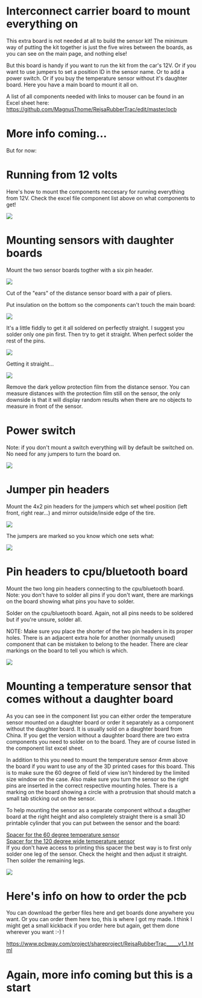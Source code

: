 # Interconnect carrier board to mount everything on

This extra board is not needed at all to build the sensor kit! The minimum way of putting the kit together is just the five wires between the boards, as you can see on the main page, and nothing else!  

But this board is handy if you want to run the kit from the car's 12V. Or if you want to use jumpers to set a position ID in the sensor name. Or to add a power switch. Or if you buy the temperature sensor without it's daughter board. Here you have a main board to mount it all on.

A list of all components needed with links to mouser can be found in an Excel sheet here:
https://github.com/MagnusThome/RejsaRubberTrac/edit/master/pcb

# More info coming...

But for now:

# Running from 12 volts

Here's how to mount the components neccesary for running everything from 12V. Check the excel file component list above on what components to get!

<img src="images/12V mounting.jpg">

# Mounting sensors with daughter boards

Mount the two sensor boards togther with a six pin header. 

<img src="images/daughterboards/00.jpg">

Cut of the "ears" of the distance sensor board with a pair of pliers.  

Put insulation on the bottom so the components can't touch the main board:  

<img src="images/daughterboards/01.jpg">

It's a little fiddly to get it all soldered on perfectly straight. I suggest you solder only one pin first. Then try to get it straight. When perfect solder the rest of the pins.  

<img src="images/daughterboards/02.jpg">

Getting it straight...  

<img src="images/daughterboards/03.jpg">

Remove the dark yellow protection film from the distance sensor. You can measure distances with the protection film still on the sensor, the only downside is that it will display random results when there are no objects to measure in front of the sensor. 

# Power switch 

Note: if you don't mount a switch everything will by default be switched on. No need for any jumpers to turn the board on.  

<img src="images/daughterboards/04.jpg">

# Jumper pin headers

Mount the 4x2 pin headers for the jumpers which set wheel position (left front, right rear...) and mirror outside/inside edge of the tire.  

<img src="images/daughterboards/05.jpg">

The jumpers are marked so you know which one sets what:  

<img src="images/jumpersettings.jpg">

# Pin headers to cpu/bluetooth board

Mount the two long pin headers connecting to the cpu/bluetooth board. Note: you don't have to solder all pins if you don't want, there are markings on the board showing what pins you have to solder.

Solder on the cpu/bluetooth board. Again, not all pins needs to be soldered but if you're unsure, solder all.

NOTE: Make sure you place the shorter of the two pin headers in its proper holes. There is an adjacent extra hole for another (normally unused) component that can be mistaken to belong to the header. There are clear markings on the board to tell you which is which.

<img src="images/daughterboards/06.jpg">

# Mounting a temperature sensor that comes __without__ a daughter board

As you can see in the component list you can either order the temperature sensor mounted on a daughter board or order it separately as a component without the daughter board. It is usually sold on a daughter board from China. If you get the version without a daughter board there are two extra components you need to solder on to the board. They are of course listed in the component list excel sheet.

In addition to this you need to mount the temperature sensor 4mm above the board if you want to use any of the 3D printed cases for this board. This is to make sure the 60 degree of field of view isn't hindered by the limited size window on the case. Also make sure you turn the sensor so the right pins are inserted in the correct respective mounting holes. There is a marking on the board showing a circle with a protrusion that should match a small tab sticking out on the sensor.

To help mounting the sensor as a separate component without a daugther board at the right height and also completely straight there is a small 3D printable cylinder that you can put between the sensor and the board: 

<a href="../3Dprint/printables/Temperature%20Sensor%20Mounting%20Spacer%203%2C5mm.stl">Spacer for the 60 degree temperature sensor</a>  
<a href="../3Drint/printables/Temperature%20Sensor%20Mounting%20Spacer%2010mm.stl">Spacer for the 120 degree wide temperature sensor</a>  
If you don't have access to printing this spacer the best way is to first only solder one leg of the sensor. Check the height and then adjust it straight. Then solder the remaining legs.

<img src="images/separate%20temp%20sensor.jpg">

# Here's info on how to order the pcb

You can download the gerber files here and get boards done anywhere you want. Or you can order them here too, this is where I got my made. I think I might get a small kickback if you order here but again, get them done wherever you want :-) !

https://www.pcbway.com/project/shareproject/RejsaRubberTrac_____v1_1.html

# Again, more info coming but this is a start
